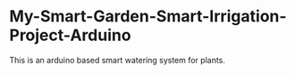 # My-Smart-Garden-Smart-Irrigation-Project-Arduino
This is an arduino based smart watering system for plants.
